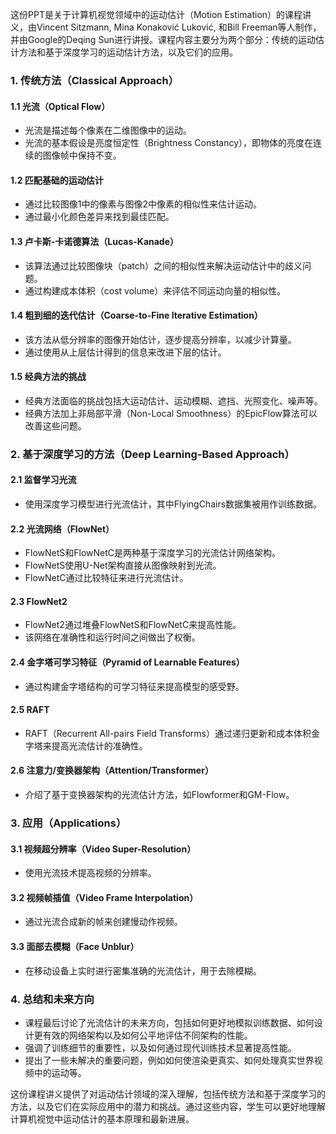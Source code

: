 这份PPT是关于计算机视觉领域中的运动估计（Motion Estimation）的课程讲义，由Vincent Sitzmann, Mina Konaković Luković, 和Bill Freeman等人制作，并由Google的Deqing Sun进行讲授。课程内容主要分为两个部分：传统的运动估计方法和基于深度学习的运动估计方法，以及它们的应用。

### 1. 传统方法（Classical Approach）

#### 1.1 光流（Optical Flow）
- 光流是描述每个像素在二维图像中的运动。
- 光流的基本假设是亮度恒定性（Brightness Constancy），即物体的亮度在连续的图像帧中保持不变。

#### 1.2 匹配基础的运动估计
- 通过比较图像1中的像素与图像2中像素的相似性来估计运动。
- 通过最小化颜色差异来找到最佳匹配。

#### 1.3 卢卡斯-卡诺德算法（Lucas-Kanade）
- 该算法通过比较图像块（patch）之间的相似性来解决运动估计中的歧义问题。
- 通过构建成本体积（cost volume）来评估不同运动向量的相似性。

#### 1.4 粗到细的迭代估计（Coarse-to-Fine Iterative Estimation）
- 该方法从低分辨率的图像开始估计，逐步提高分辨率，以减少计算量。
- 通过使用从上层估计得到的信息来改进下层的估计。

#### 1.5 经典方法的挑战
- 经典方法面临的挑战包括大运动估计、运动模糊、遮挡、光照变化、噪声等。
- 经典方法加上非局部平滑（Non-Local Smoothness）的EpicFlow算法可以改善这些问题。

### 2. 基于深度学习的方法（Deep Learning-Based Approach）

#### 2.1 监督学习光流
- 使用深度学习模型进行光流估计，其中FlyingChairs数据集被用作训练数据。

#### 2.2 光流网络（FlowNet）
- FlowNetS和FlowNetC是两种基于深度学习的光流估计网络架构。
- FlowNetS使用U-Net架构直接从图像映射到光流。
- FlowNetC通过比较特征来进行光流估计。

#### 2.3 FlowNet2
- FlowNet2通过堆叠FlowNetS和FlowNetC来提高性能。
- 该网络在准确性和运行时间之间做出了权衡。

#### 2.4 金字塔可学习特征（Pyramid of Learnable Features）
- 通过构建金字塔结构的可学习特征来提高模型的感受野。

#### 2.5 RAFT
- RAFT（Recurrent All-pairs Field Transforms）通过递归更新和成本体积金字塔来提高光流估计的准确性。

#### 2.6 注意力/变换器架构（Attention/Transformer）
- 介绍了基于变换器架构的光流估计方法，如Flowformer和GM-Flow。

### 3. 应用（Applications）

#### 3.1 视频超分辨率（Video Super-Resolution）
- 使用光流技术提高视频的分辨率。

#### 3.2 视频帧插值（Video Frame Interpolation）
- 通过光流合成新的帧来创建慢动作视频。

#### 3.3 面部去模糊（Face Unblur）
- 在移动设备上实时进行密集准确的光流估计，用于去除模糊。

### 4. 总结和未来方向

- 课程最后讨论了光流估计的未来方向，包括如何更好地模拟训练数据、如何设计更有效的网络架构以及如何公平地评估不同架构的性能。
- 强调了训练细节的重要性，以及如何通过现代训练技术显著提高性能。
- 提出了一些未解决的重要问题，例如如何使渲染更真实、如何处理真实世界视频中的运动等。

这份课程讲义提供了对运动估计领域的深入理解，包括传统方法和基于深度学习的方法，以及它们在实际应用中的潜力和挑战。通过这些内容，学生可以更好地理解计算机视觉中运动估计的基本原理和最新进展。